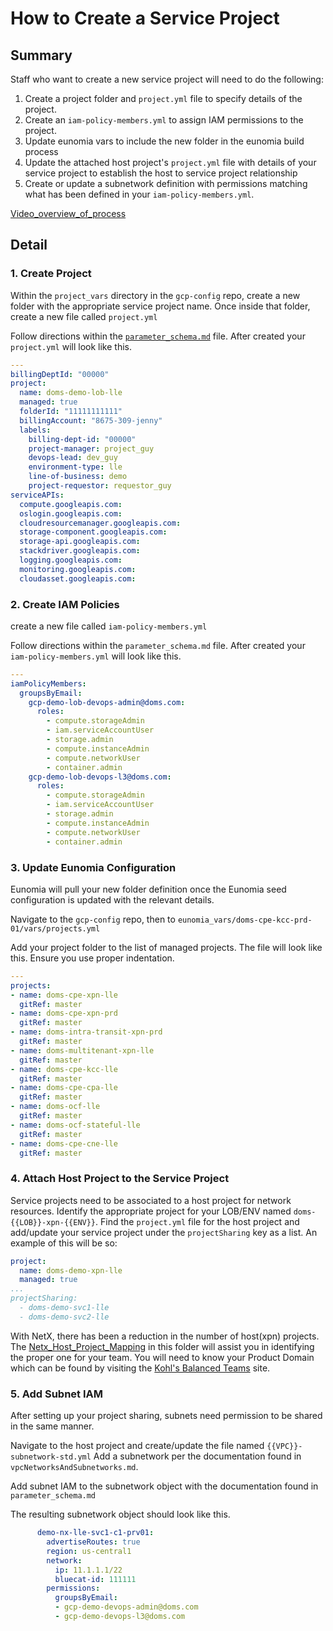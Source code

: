# How to Create a Service Project

## Summary

Staff who want to create a new service project will need to do the following:

1. Create a project folder and `project.yml` file to specify details of the project.
2. Create an `iam-policy-members.yml` to assign IAM permissions to the project.
3. Update eunomia vars to include the new folder in the eunomia build process
4. Update the attached host project's `project.yml` file with details of your service project to establish the host to service project relationship
5. Create or update a subnetwork definition with permissions matching what has been defined in your `iam-policy-members.yml`.

[Video_overview_of_process](https://drive.google.com/file/d/1p0UmW7_e-2999E4QRCtA1aihEYmwlUlm/view?usp=sharing)

## Detail

### 1. Create Project

Within the `project_vars` directory in the `gcp-config` repo, create a new folder with the appropriate service project name.  Once inside that folder, create a new file called `project.yml`

Follow directions within the [`parameter_schema.md`](https://gitlab.com/doms/infra/platform_enablement/cloud-config/gcp-config/-/blob/main/docs/Projects/Parameter_Schema.md) file.  After created your `project.yml` will look like this.

```yaml
---
billingDeptId: "00000"
project:
  name: doms-demo-lob-lle
  managed: true
  folderId: "11111111111"
  billingAccount: "8675-309-jenny"
  labels:
    billing-dept-id: "00000"
    project-manager: project_guy
    devops-lead: dev_guy
    environment-type: lle
    line-of-business: demo
    project-requestor: requestor_guy
serviceAPIs:
  compute.googleapis.com:
  oslogin.googleapis.com:
  cloudresourcemanager.googleapis.com:
  storage-component.googleapis.com:
  storage-api.googleapis.com:
  stackdriver.googleapis.com:
  logging.googleapis.com:
  monitoring.googleapis.com:
  cloudasset.googleapis.com:
```
### 2. Create IAM Policies

create a new file called `iam-policy-members.yml`

Follow directions within the `parameter_schema.md` file.  After created your `iam-policy-members.yml` will look like this.

```yaml
---
iamPolicyMembers:
  groupsByEmail:
    gcp-demo-lob-devops-admin@doms.com:
      roles:
        - compute.storageAdmin
        - iam.serviceAccountUser
        - storage.admin
        - compute.instanceAdmin
        - compute.networkUser
        - container.admin
    gcp-demo-lob-devops-l3@doms.com:
      roles:
        - compute.storageAdmin
        - iam.serviceAccountUser
        - storage.admin
        - compute.instanceAdmin
        - compute.networkUser
        - container.admin
```
### 3. Update Eunomia Configuration

Eunomia will pull your new folder definition once the Eunomia seed configuration is updated with the relevant details.

Navigate to the `gcp-config` repo, then to `eunomia_vars/doms-cpe-kcc-prd-01/vars/projects.yml`

Add your project folder to the list of managed projects.  The file will look like this.  Ensure you use proper indentation.

```yaml
---
projects:
- name: doms-cpe-xpn-lle
  gitRef: master
- name: doms-cpe-xpn-prd
  gitRef: master
- name: doms-intra-transit-xpn-prd
  gitRef: master
- name: doms-multitenant-xpn-lle
  gitRef: master
- name: doms-cpe-kcc-lle
  gitRef: master
- name: doms-cpe-cpa-lle
  gitRef: master
- name: doms-ocf-lle
  gitRef: master
- name: doms-ocf-stateful-lle
  gitRef: master
- name: doms-cpe-cne-lle
  gitRef: master
```
### 4. Attach Host Project to the Service Project

Service projects need to be associated to a host project for network resources.  Identify the appropriate project for your LOB/ENV named `doms-{{LOB}}-xpn-{{ENV}}`.  Find the `project.yml` file for the host project and add/update your service project under the `projectSharing` key as a list.  An example of this will be so:

```yaml
project:
  name: doms-demo-xpn-lle
  managed: true
...
projectSharing:
  - doms-demo-svc1-lle
  - doms-demo-svc2-lle
```

With NetX, there has been a reduction in the number of host(xpn) projects. The [Netx_Host_Project_Mapping](https://gitlab.com/doms/infra/platform_enablement/cloud-config/gcp-config/-/blob/main/docs/Projects/Netx_Host_Project_Mapping.md) in this folder will assist you in identifying the proper one for your team. You will need to know your Product Domain which can be found by visiting the [Kohl's Balanced Teams](https://sites.google.com/doms.com/kt-way/how-we-work/balanced-teams) site.

### 5. Add Subnet IAM

After setting up your project sharing, subnets need permission to be shared in the same manner.

Navigate to the host project and create/update the file named `{{VPC}}-subnetwork-std.yml`  Add a subnetwork per the documentation found in `vpcNetworksAndSubnetworks.md`.

Add subnet IAM to the subnetwork object with the documentation found in `parameter_schema.md`

The resulting subnetwork object should look like this.

```yaml
      demo-nx-lle-svc1-c1-prv01:
        advertiseRoutes: true
        region: us-central1
        network:
          ip: 11.1.1.1/22
          bluecat-id: 111111
        permissions:
          groupsByEmail:
          - gcp-demo-devops-admin@doms.com
          - gcp-demo-devops-l3@doms.com
